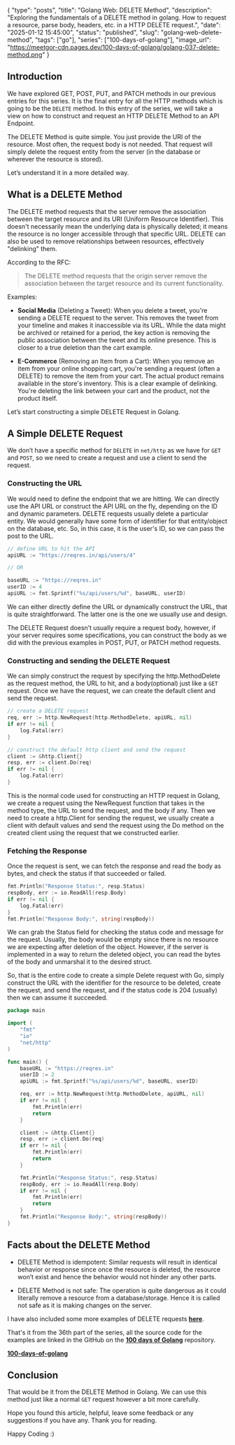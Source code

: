 {
    "type": "posts",
    "title": "Golang Web: DELETE Method",
    "description": "Exploring the fundamentals of a DELETE method in golang. How to request a resource, parse body, headers, etc. in a HTTP DELETE request.",
    "date": "2025-01-12 15:45:00",
    "status": "published",
    "slug": "golang-web-delete-method",
    "tags": ["go"],
    "series": ["100-days-of-golang"],
    "image_url": "https://meetgor-cdn.pages.dev/100-days-of-golang/golang-037-delete-method.png"
}

## Introduction

We have explored GET, POST, PUT, and PATCH methods in our previous entries for this series. It is the final entry for all the HTTP methods which is going to be the `DELETE` method. In this entry of the series, we will take a view on how to construct and request an HTTP DELETE Method to an API Endpoint.

The DELETE Method is quite simple. You just provide the URI of the resource. Most often, the request body is not needed. That request will simply delete the request entity from the server (in the database or wherever the resource is stored).

Let’s understand it in a more detailed way.

## What is a DELETE Method

The DELETE method requests that the server remove the association between the target resource and its URI (Uniform Resource Identifier). This doesn't necessarily mean the underlying data is physically deleted; it means the resource is no longer accessible through that specific URL. DELETE can also be used to remove relationships between resources, effectively "delinking" them.

According to the RFC:

> The DELETE method requests that the origin server remove the association between the target resource and its current functionality.

Examples:

* **Social Media** (Deleting a Tweet): When you delete a tweet, you're sending a DELETE request to the server. This removes the tweet from your timeline and makes it inaccessible via its URL. While the data might be archived or retained for a period, the key action is removing the public association between the tweet and its online presence. This is closer to a true deletion than the cart example.
    
* **E-Commerce** (Removing an Item from a Cart): When you remove an item from your online shopping cart, you're sending a request (often a DELETE) to remove the item from your cart. The actual product remains available in the store's inventory. This is a clear example of delinking. You're deleting the link between your cart and the product, not the product itself.
    

Let’s start constructing a simple DELETE Request in Golang.

## A Simple DELETE Request

We don’t have a specific method for `DELETE` in `net/http` as we have for `GET` and `POST`, so we need to create a request and use a client to send the request.

### Constructing the URL

We would need to define the endpoint that we are hitting. We can directly use the API URL or construct the API URL on the fly, depending on the ID and dynamic parameters. DELETE requests usually delete a particular entity. We would generally have some form of identifier for that entity/object on the database, etc. So, in this case, it is the user's ID, so we can pass the post to the URL.

```go
// define URL to hit the API
apiURL := "https://reqres.in/api/users/4"

// OR

baseURL := "https://reqres.in"
userID := 4
apiURL := fmt.Sprintf("%s/api/users/%d", baseURL, userID)
```

We can either directly define the URL or dynamically construct the URL, that is quite straightforward. The latter one is the one we usually use and design.

The DELETE Request doesn’t usually require a request body, however, if your server requires some specifications, you can construct the body as we did with the previous examples in POST, PUT, or PATCH method requests.

### Constructing and sending the DELETE Request

We can simply construct the request by specifying the http.MethodDelete as the request method, the URL to hit, and a body(optional) just like a `GET` request. Once we have the request, we can create the default client and send the request.

```go
// create a DELETE request
req, err := http.NewRequest(http.MethodDelete, apiURL, nil)
if err != nil {
	log.Fatal(err)
}

// construct the default http client and send the request
client := &http.Client{}
resp, err := client.Do(req)
if err != nil {
	log.Fatal(err)
}
```

This is the normal code used for constructing an HTTP request in Golang, we create a request using the NewRequest function that takes in the method type, the URL to send the request, and the body if any. Then we need to create a http.Client for sending the request, we usually create a client with default values and send the request using the Do method on the created client using the request that we constructed earlier.

### Fetching the Response

Once the request is sent, we can fetch the response and read the body as bytes, and check the status if that succeeded or failed.

```go
fmt.Println("Response Status:", resp.Status)
respBody, err := io.ReadAll(resp.Body)
if err != nil {
    log.Fatal(err)
}
fmt.Println("Response Body:", string(respBody))
```

We can grab the Status field for checking the status code and message for the request. Usually, the body would be empty since there is no resource we are expecting after deletion of the object. However, if the server is implemented in a way to return the deleted object, you can read the bytes of the body and unmarshal it to the desired struct.

So, that is the entire code to create a simple Delete request with Go, simply construct the URL with the identifier for the resource to be deleted, create the request, and send the request, and if the status code is 204 (usually) then we can assume it succeeded.

```go
package main

import (
	"fmt"
	"io"
	"net/http"
)

func main() {
	baseURL := "https://reqres.in"
	userID := 2
	apiURL := fmt.Sprintf("%s/api/users/%d", baseURL, userID)

	req, err := http.NewRequest(http.MethodDelete, apiURL, nil)
	if err != nil {
		fmt.Println(err)
		return
	}

	client := &http.Client{}
	resp, err := client.Do(req)
	if err != nil {
		fmt.Println(err)
		return
	}

	fmt.Println("Response Status:", resp.Status)
	respBody, err := io.ReadAll(resp.Body)
	if err != nil {
		fmt.Println(err)
		return
	}
	fmt.Println("Response Body:", string(respBody))
}
```

## Facts about the DELETE Method

* DELETE Method is idempotent: Similar requests will result in identical behavior or response since once the resource is deleted, the resource won’t exist and hence the behavior would not hinder any other parts.
    
* DELETE Method is not safe: The operation is quite dangerous as it could literally remove a resource from a database/storage. Hence it is called not safe as it is making changes on the server.
    

I have also included some more examples of DELETE requests [**here**](https://github.com/Mr-Destructive/100-days-of-golang/blob/main/web/methods/delete/).

That's it from the 36th part of the series, all the source code for the examples are linked in the GitHub on the [**100 days of Golang**](https://github.com/Mr-Destructive/100-days-of-golang/tree/main/web/methods/delete/) repository.

[**100-days-of-golang**](https://github.com/Mr-Destructive/100-days-of-golang)

## Conclusion

That would be it from the DELETE Method in Golang. We can use this method just like a normal `GET` request however a bit more carefully.

Hope you found this article, helpful, leave some feedback or any suggestions if you have any. Thank you for reading.

Happy Coding :)
